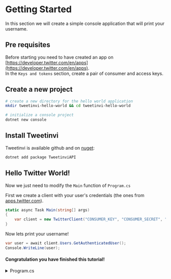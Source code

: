 # Getting Started

In this section we will create a simple console application that will print your username.

## Pre requisites

Before starting you need to have created an app on [https://developer.twitter.com/en/apps](https://developer.twitter.com/en/apps).  
In the `Keys and tokens` section, create a pair of consumer and access keys.

## Create a new project

``` sh
# create a new directory for the hello world application
mkdir tweetinvi-hello-world && cd tweetinvi-hello-world

# initialize a console project
dotnet new console
```

## Install Tweetinvi

Tweetinvi is available github and on [nuget](https://www.nuget.org/packages/TweetinviAPI/):

``` sh
dotnet add package TweetinviAPI
```

## Hello Twitter World!

Now we just need to modify the `Main` function of `Program.cs`

First we create a client with your user's credentials (the ones from [apps.twitter.com](https://developer.twitter.com/en/apps)).

``` c#
static async Task Main(string[] args)
{
    var client = new TwitterClient("CONSUMER_KEY", "CONSUMER_SECRET", "ACCESS_TOKEN", "ACCESS_TOKEN_SECRET");
}
```

Now lets print your username!

``` c#
var user = await client.Users.GetAuthenticatedUser();
Console.WriteLine(user);
```

#### Congratulation you have finished this tutorial!

<details>
<summary>Program.cs</summary>

``` c#
using System;
using System.Threading.Tasks;

// You need to add the tweetinvi namespace
using Tweetinvi;

namespace tweetinvi_hello_world
{
    class Program
    {
        static async Task Main(string[] args)
        {
            // we create a client with your user's credentials
            var client = new TwitterClient("CONSUMER_KEY", "CONSUMER_SECRET", "ACCESS_TOKEN", "ACCESS_TOKEN_SECRET");

            // request the user's information from Twitter API
            var user = await client.Users.GetAuthenticatedUser();

            Console.WriteLine("Hello " + user);
        }
    }
}
```

</details>